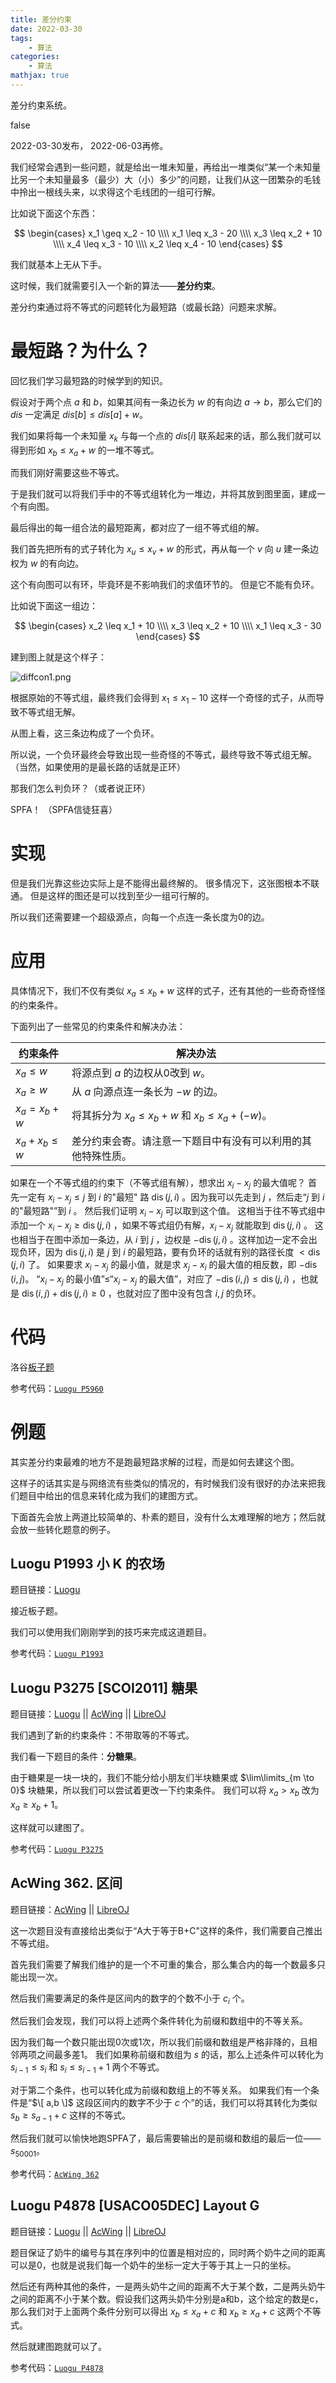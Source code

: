 ```yaml
---
title: 差分约束
date: 2022-03-30
tags:
	- 算法
categories:
	- 算法
mathjax: true
---
```


差分约束系统。

<!--more-->

<div id="problem-card-vis">false</div>

2022-03-30发布，
2022-06-03再修。

我们经常会遇到一些问题，就是给出一堆未知量，再给出一堆类似“某一个未知量比另一个未知量最多（最少）大（小）多少”的问题，让我们从这一团繁杂的毛钱中拎出一根线头来，以求得这个毛线团的一组可行解。

比如说下面这个东西：

$$
\begin{cases}
x_1 \geq x_2 - 10 \\\\
x_1 \leq x_3 - 20 \\\\
x_3 \leq x_2 + 10 \\\\
x_4 \leq x_3 - 10 \\\\
x_2 \leq x_4 - 10
\end{cases}
$$

我们就基本上无从下手。

这时候，我们就需要引入一个新的算法——**差分约束**。

差分约束通过将不等式的问题转化为最短路（或最长路）问题来求解。

# 最短路？为什么？

回忆我们学习最短路的时候学到的知识。

假设对于两个点 $a$ 和 $b$，如果其间有一条边长为 $w$ 的有向边 $a \to b$，那么它们的 $dis$ 一定满足 $dis[b] \leq dis[a] + w$。

我们如果将每一个未知量 $x_k$ 与每一个点的 $dis[i]$ 联系起来的话，那么我们就可以得到形如 $x_b \leq x_a + w$ 的一堆不等式。

而我们刚好需要这些不等式。

于是我们就可以将我们手中的不等式组转化为一堆边，并将其放到图里面，建成一个有向图。

最后得出的每一组合法的最短距离，都对应了一组不等式组的解。

我们首先把所有的式子转化为 $x_u \leq x_v + w$ 的形式，再从每一个 $v$ 向 $u$ 建一条边权为 $w$ 的有向边。

这个有向图可以有环，毕竟环是不影响我们的求值环节的。
但是它不能有负环。

比如说下面这一组边：

$$
\begin{cases}
x_2 \leq x_1 + 10 \\\\
x_3 \leq x_2 + 10 \\\\
x_1 \leq x_3 - 30
\end{cases}
$$

建到图上就是这个样子：

![diffcon1.png](https://s2.loli.net/2022/03/30/d9ltROoBAY178Uy.png)

根据原始的不等式组，最终我们会得到 $x_1 \leq x_1 - 10$ 这样一个奇怪的式子，从而导致不等式组无解。

从图上看，这三条边构成了一个负环。

所以说，一个负环最终会导致出现一些奇怪的不等式，最终导致不等式组无解。
（当然，如果使用的是最长路的话就是正环）

那我们怎么判负环？（或者说正环）

SPFA！
（SPFA信徒狂喜）

# 实现

但是我们光靠这些边实际上是不能得出最终解的。
很多情况下，这张图根本不联通。
但是这样的图还是可以找到至少一组可行解的。

所以我们还需要建一个超级源点，向每一个点连一条长度为0的边。

# 应用

具体情况下，我们不仅有类似 $x_a \leq x_b + w$ 这样的式子，还有其他的一些奇奇怪怪的约束条件。

下面列出了一些常见的约束条件和解决办法：

| 约束条件 | 解决办法 |
| - | - |
| $x_a \leq w$ | 将源点到 $a$ 的边权从0改到 $w$。 |
| $x_a \geq w$ | 从 $a$ 向源点连一条长为 $-w$ 的边。 |
| $x_a = x_b + w$ | 将其拆分为 $x_a \leq x_b + w$ 和 $x_b \leq x_a + (-w)$。 |
| $x_a + x_b \leq w$ | 差分约束会寄。请注意一下题目中有没有可以利用的其他特殊性质。 |


如果在一个不等式组的约束下（不等式组有解），想求出 $x_i − x_j$ 的最大值呢？
首先一定有 $x_i − x_j \leq j$ 到 $i$ 的"最短" 路 $\operatorname{dis}(j,i)$ 。因为我可以先走到 $j$ ，然后走“$j$ 到 $i$ 的"最短路"”到 $i$ 。
然后我们证明 $x_i − x_j$ 可以取到这个值。
这相当于往不等式组中添加一个 $x_i − x_j \geq \operatorname{dis}(j,i)$ ，如果不等式组仍有解，$x_i − x_j$ 就能取到 $\operatorname{dis}(j,i)$ 。
这也相当于在图中添加一条边，从 $i$ 到 $j$ ，边权是 $−\operatorname{dis}(j,i)$ 。这样加边一定不会出现负环，因为 $\operatorname{dis}(j,i)$ 是 $j$ 到 $i$ 的最短路，要有负环的话就有别的路径长度 $< \operatorname{dis}(j,i)$ 了。
如果要求 $x_i − x_j$ 的最小值，就是求 $x_j − x_i$ 的最大值的相反数，即 $−\operatorname{dis}(i,j)$。
“$x_i − x_j$ 的最小值”$\leq$“$x_i − x_j$ 的最大值”，对应了 $−\operatorname{dis}(i,j) \leq \operatorname{dis}(j,i)$ ，也就是 $\operatorname{dis}(i,j) + \operatorname{dis}(j,i) \geq 0$ ，也就对应了图中没有包含 $i,j$ 的负环。

# 代码

洛谷[板子题](https://www.luogu.com.cn/problem/P5960)

参考代码：[`Luogu P5960`](https://gitee.com/kaiserwilheim/OIcodes/blob/master/Luogu/p5000-p5999/p5960/p5960.cpp)

# 例题

其实差分约束最难的地方不是跑最短路求解的过程，而是如何去建这个图。

这样子的话其实是与网络流有些类似的情况的，有时候我们没有很好的办法来把我们题目中给出的信息来转化成为我们的建图方式。

下面首先会放上两道比较简单的、朴素的题目，没有什么太难理解的地方；然后就会放一些转化题意的例子。

## Luogu P1993 小 K 的农场

题目链接：[Luogu](https://www.luogu.com.cn/problem/P1993)

接近板子题。

我们可以使用我们刚刚学到的技巧来完成这道题目。

参考代码：[`Luogu P1993`](https://gitee.com/kaiserwilheim/OIcodes/blob/master/Luogu/p1000-p1999/p1993/p1993.cpp)

## Luogu P3275 [SCOI2011] 糖果

题目链接：[Luogu](https://www.luogu.com.cn/problem/P3275) || [AcWing](https://www.acwing.com/problem/content/1171/) || [LibreOJ](https://loj.ac/p/2436)

我们遇到了新的约束条件：不带取等的不等式。

我们看一下题目的条件：**分糖果**。

由于糖果是一块一块的，我们不能分给小朋友们半块糖果或 $\lim\limits_{m \to 0}$ 块糖果，所以我们可以尝试着更改一下约束条件。
我们可以将 $x_a > x_b$ 改为 $x_a \geq x_b + 1$。

这样就可以建图了。

参考代码：[`Luogu P3275`](https://gitee.com/kaiserwilheim/OIcodes/blob/master/Luogu/p3000-p3999/p3275/p3275.cpp)

## AcWing 362. 区间

题目链接：[AcWing](https://www.acwing.com/problem/content/364/) || [LibreOJ](https://loj.ac/p/10087)

这一次题目没有直接给出类似于“A大于等于B+C"这样的条件，我们需要自己推出不等式组。

首先我们需要了解我们维护的是一个不可重的集合，那么集合内的每一个数最多只能出现一次。

然后我们需要满足的条件是区间内的数字的个数不小于 $c_i$ 个。

然后我们会发现，我们可以将上述两个条件转化为前缀和数组中的不等关系。

因为我们每一个数只能出现0次或1次，所以我们前缀和数组是严格非降的，且相邻两项之间最多差1。
我们如果称前缀和数组为 $s$ 的话，那么上述条件可以转化为 $s_{i-1} \leq s_i$ 和 $s_i \leq s_{i-1} + 1$ 两个不等式。

对于第二个条件，也可以转化成为前缀和数组上的不等关系。
如果我们有一个条件是“$\[ a,b \]$ 这段区间内的数字不少于 $c$ 个”的话，我们可以将其转化为类似 $s_b \geq s_{a-1} + c$ 这样的不等式。

然后我们就可以愉快地跑SPFA了，最后需要输出的是前缀和数组的最后一位——$s_{50001}$。

参考代码：[`AcWing 362`](https://gitee.com/kaiserwilheim/OIcodes/blob/master/AcWing/362/ac362.cpp)

## Luogu P4878 [USACO05DEC] Layout G

题目链接：[Luogu](https://www.luogu.com.cn/problem/P4878) || [AcWing](https://www.acwing.com/problem/content/1172/) || [LibreOJ](https://loj.ac/p/10090)

题目保证了奶牛的编号与其在序列中的位置是相对应的，同时两个奶牛之间的距离可以是0，也就是说我们每一个奶牛的坐标一定大于等于其上一只的坐标。

然后还有两种其他的条件，一是两头奶牛之间的距离不大于某个数，二是两头奶牛之间的距离不小于某个数。假设我们这两头奶牛分别是a和b，这个给定的数是c，那么我们对于上面两个条件分别可以得出 $x_b \leq x_a + c$ 和 $x_b \geq x_a + c$ 这两个不等式。

然后就建图跑就可以了。

参考代码：[`Luogu P4878`](https://gitee.com/kaiserwilheim/OIcodes/blob/master/Luogu/p4000-p4999/p4878/p4878.cpp)


